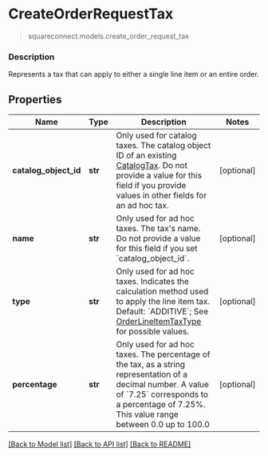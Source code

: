 # CreateOrderRequestTax
> squareconnect.models.create_order_request_tax

### Description

Represents a tax that can apply to either a single line item or an entire order.

## Properties
Name | Type | Description | Notes
------------ | ------------- | ------------- | -------------
**catalog_object_id** | **str** | Only used for catalog taxes. The catalog object ID of an existing [CatalogTax](#type-catalogtax).  Do not provide a value for this field if you provide values in other fields for an ad hoc tax. | [optional]
**name** | **str** | Only used for ad hoc taxes. The tax&#39;s name.  Do not provide a value for this field if you set &#x60;catalog_object_id&#x60;. | [optional]
**type** | **str** | Only used for ad hoc taxes. Indicates the calculation method used to apply the line item tax.  Default: &#x60;ADDITIVE&#x60;; See [OrderLineItemTaxType](#type-orderlineitemtaxtype) for possible values. | [optional]
**percentage** | **str** | Only used for ad hoc taxes. The percentage of the tax, as a string representation of a decimal number.  A value of &#x60;7.25&#x60; corresponds to a percentage of 7.25%. This value range between 0.0 up to 100.0 | [optional]

[[Back to Model list]](../README.md#documentation-for-models) [[Back to API list]](../README.md#documentation-for-api-endpoints) [[Back to README]](../README.md)


